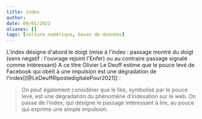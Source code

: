```yaml
---
title: index
author: 
date: 09/01/2022
aliases: []
tags: [culture numérique, bases de données]
---
```


L'index désigne d'abord le doigt (mise à l'index : passage montré du doigt (sens négatif : l'ouvrage rejoint l'Enfer) ou au contraire passage signalé comme intéressant)
A ce titre Olivier Le Deuff estime que le pouce levé de Facebook qui obéit à une impulsion est une dégradation de l'index[[@LeDeuffRipostedigitalePour2021]] : 

>On peut également considérer que le like, symbolisé par le pouce levé, est une dégradation du phénomène d’indexation sur le web. On passe de l’index, qui désigne le passage intéressant à lire, au pouce qui exprime une simple impulsion.